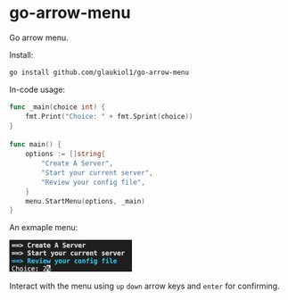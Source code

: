 # go-arrow-menu

Go arrow menu.

Install:

```txt
go install github.com/glaukiol1/go-arrow-menu
```

In-code usage:

```go
func _main(choice int) {
	fmt.Print("Choice: " + fmt.Sprint(choice))
}

func main() {
	options := []string{
		"Create A Server",
		"Start your current server",
		"Review your config file",
	}
	menu.StartMenu(options, _main)
}
```


An exmaple menu:

<img src="sc.png">

Interact with the menu using `up` `down` arrow keys and `enter` for confirming.

